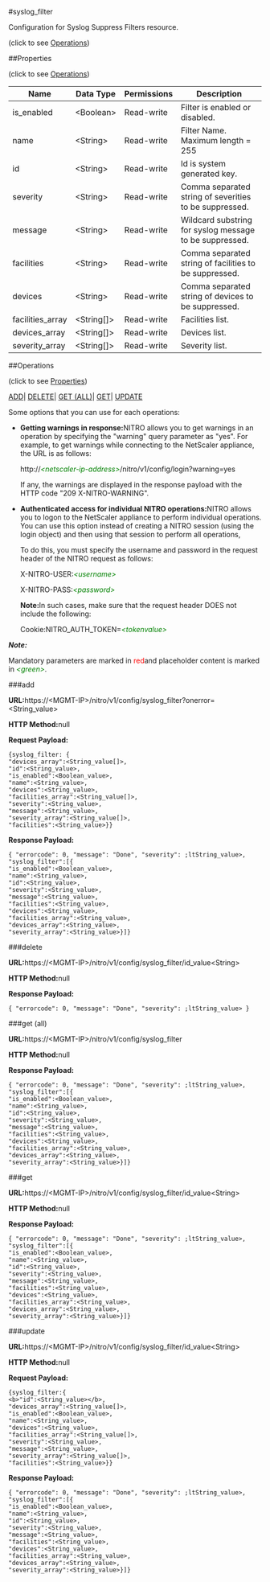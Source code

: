 #syslog_filter



Configuration for Syslog Suppress Filters resource.

<span>(click to see [Operations](#operations))</span>



##Properties 

<span>(click to see [Operations](#operations))</span>





<table><thead><tr><th>Name</th><th>Data Type</th><th>Permissions</th><th>Description</th></tr></thead><tbody><tr><td>is_enabled</td><td>&lt;Boolean></td><td>Read-write</td><td>Filter is enabled or disabled.</td></tr><tr><td>name</td><td>&lt;String></td><td>Read-write</td><td>Filter Name.<br>Maximum length = 255</td></tr><tr><td>id</td><td>&lt;String></td><td>Read-write</td><td>Id is system generated key.</td></tr><tr><td>severity</td><td>&lt;String></td><td>Read-write</td><td>Comma separated string of severities to be suppressed.</td></tr><tr><td>message</td><td>&lt;String></td><td>Read-write</td><td>Wildcard substring for syslog message to be suppressed.</td></tr><tr><td>facilities</td><td>&lt;String></td><td>Read-write</td><td>Comma separated string of facilities to be suppressed.</td></tr><tr><td>devices</td><td>&lt;String></td><td>Read-write</td><td>Comma separated string of devices to be suppressed.</td></tr><tr><td>facilities_array</td><td>&lt;String[]></td><td>Read-write</td><td>Facilities list.</td></tr><tr><td>devices_array</td><td>&lt;String[]></td><td>Read-write</td><td>Devices list.</td></tr><tr><td>severity_array</td><td>&lt;String[]></td><td>Read-write</td><td>Severity list.</td></tr></tbody></table>

##Operations 

<span>(click to see [Properties](#properties))</span>





[ADD](#all)| [DELETE](#delete)| [GET (ALL)](#get-all)| [GET](#get)| [UPDATE](#update)





Some options that you can use for each operations:

<ul><li><p><b>Getting warnings in response:</b>NITRO allows you to get warnings in an operation by specifying the "warning" query parameter as "yes". For example, to get warnings while connecting to the NetScaler appliance, the URL is as follows:</p><p>http://<span style="color:green;font-style:italic;">&lt;netscaler-ip-address&gt;</span>/nitro/v1/config/login?warning=yes</p><p>If any, the warnings are displayed in the response payload with the HTTP code "209 X-NITRO-WARNING".</p></li><li><p><b>Authenticated access for individual NITRO operations:</b>NITRO allows you to logon to the NetScaler appliance to perform individual operations. You can use this option instead of creating a NITRO session (using the login object) and then using that session to perform all operations,</p><p>To do this, you must specify the username and password in the request header of the NITRO request as follows:</p><p>X-NITRO-USER:<span style="color:green;font-style:italic;">&lt;username&gt;</span></p><p>X-NITRO-PASS:<span style="color:green;font-style:italic;">&lt;password&gt;</span></p><p><b>Note:</b>In such cases, make sure that the request header DOES not include the following:</p><p>Cookie:NITRO_AUTH_TOKEN=<span style="color:green;font-style:italic;">&lt;tokenvalue&gt;</span></p></li></ul>







***Note:*** 

Mandatory parameters are marked in <span style="color:#FF0000;">red</span>and placeholder content is marked in <span style="color:green;font-style:italic">&lt;green&gt;</span>.



###add







<b>URL:</b>https://&lt;MGMT-IP&gt;/nitro/v1/config/syslog_filter?onerror=&lt;String_value&gt;

<b>HTTP Method:</b>null

<b>Request Payload: </b>
```
{syslog_filter: {
"devices_array":<String_value[]>,
"id":<String_value>,
"is_enabled":<Boolean_value>,
"name":<String_value>,
"devices":<String_value>,
"facilities_array":<String_value[]>,
"severity":<String_value>,
"message":<String_value>,
"severity_array":<String_value[]>,
"facilities":<String_value>}}
```

<b>Response Payload: </b>
```
{ "errorcode": 0, "message": "Done", "severity": ;ltString_value>, "syslog_filter":[{
"is_enabled":<Boolean_value>,
"name":<String_value>,
"id":<String_value>,
"severity":<String_value>,
"message":<String_value>,
"facilities":<String_value>,
"devices":<String_value>,
"facilities_array":<String_value>,
"devices_array":<String_value>,
"severity_array":<String_value>}]}
```







###delete







<b>URL:</b>https://&lt;MGMT-IP&gt;/nitro/v1/config/syslog_filter/id_value&lt;String&gt;

<b>HTTP Method:</b>null

<b>Response Payload: </b>
```
{ "errorcode": 0, "message": "Done", "severity": ;ltString_value> }
```







###get (all)







<b>URL:</b>https://&lt;MGMT-IP&gt;/nitro/v1/config/syslog_filter

<b>HTTP Method:</b>null

<b>Response Payload: </b>
```
{ "errorcode": 0, "message": "Done", "severity": ;ltString_value>, "syslog_filter":[{
"is_enabled":<Boolean_value>,
"name":<String_value>,
"id":<String_value>,
"severity":<String_value>,
"message":<String_value>,
"facilities":<String_value>,
"devices":<String_value>,
"facilities_array":<String_value>,
"devices_array":<String_value>,
"severity_array":<String_value>}]}
```







###get







<b>URL:</b>https://&lt;MGMT-IP&gt;/nitro/v1/config/syslog_filter/id_value&lt;String&gt;

<b>HTTP Method:</b>null

<b>Response Payload: </b>
```
{ "errorcode": 0, "message": "Done", "severity": ;ltString_value>, "syslog_filter":[{
"is_enabled":<Boolean_value>,
"name":<String_value>,
"id":<String_value>,
"severity":<String_value>,
"message":<String_value>,
"facilities":<String_value>,
"devices":<String_value>,
"facilities_array":<String_value>,
"devices_array":<String_value>,
"severity_array":<String_value>}]}
```







###update







<b>URL:</b>https://&lt;MGMT-IP&gt;/nitro/v1/config/syslog_filter/id_value&lt;String&gt;

<b>HTTP Method:</b>null

<b>Request Payload: </b>
```
{syslog_filter:{
<b>"id":<String_value></b>,
"devices_array":<String_value[]>,
"is_enabled":<Boolean_value>,
"name":<String_value>,
"devices":<String_value>,
"facilities_array":<String_value[]>,
"severity":<String_value>,
"message":<String_value>,
"severity_array":<String_value[]>,
"facilities":<String_value>}}
```

<b>Response Payload: </b>
```
{ "errorcode": 0, "message": "Done", "severity": ;ltString_value>, "syslog_filter":[{
"is_enabled":<Boolean_value>,
"name":<String_value>,
"id":<String_value>,
"severity":<String_value>,
"message":<String_value>,
"facilities":<String_value>,
"devices":<String_value>,
"facilities_array":<String_value>,
"devices_array":<String_value>,
"severity_array":<String_value>}]}
```







